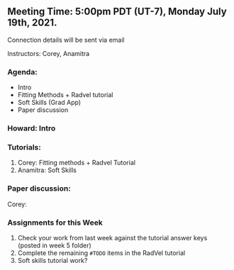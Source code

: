 ## Meeting Time: 5:00pm PDT (UT-7), Monday July 19th, 2021.
Connection details will be sent via email

Instructors: Corey, Anamitra

### Agenda:
* Intro
* Fitting Methods + Radvel tutorial
* Soft Skills (Grad App)
* Paper discussion

### Howard: Intro

### Tutorials:
1. Corey: Fitting methods + Radvel Tutorial
2. Anamitra: Soft Skills

### Paper discussion:
Corey:


### Assignments for this Week

1. Check your work from last week against the tutorial answer keys (posted in week 5 folder)
2. Complete the remaining `#TODO` items in the RadVel tutorial
3. Soft skills tutorial work?
